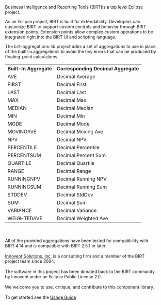 Business Intelligence and Reporting Tools (BIRT)is a top level Eclipse project.

As an Eclipse project, BIRT is built for extendability. Developers can customize BIRT to support custom controls and behavior through BIRT extension points. Extension points allow complex custom operations to be integrated right into the BIRT UI and scripting language.

The birt-aggregations-lib project adds a set of aggregations to use in place of the built-in aggregations to avoid the tiny errors that can be produced by floating-point calculations.
<br/>
<table>
	<tr>
		<th>Built-In Aggregate</th>
		<th>Corresponding Decimal Aggregate</th>
	</tr>
	<tr>
		<td>AVE</td>
		<td>Decimal Average</td>
	</tr>
	<tr>
		<td>FIRST</td>
		<td>Decimal First</td>
	</tr>
	<tr>
		<td>LAST</td>
		<td>Decimal Last</td>
	</tr>
	<tr>
		<td>MAX</td>
		<td>Decimal Max</td>
	</tr>
	<tr>
		<td>MEDIAN</td>
		<td>Decimal Median</td>
	<tr>
		<td>MIN</td>
		<td>Decimal Min</td>
	</tr>
	<tr>
		<td>MODE</td>
		<td>Decimal Mode</td>
	</tr>
	<tr>
		<td>MOVINGAVE</td>
		<td>Decimal Moving Ave</td>
	</tr>
	<tr>
		<td>NPV</td>
		<td>Decimal NPV</td>
	</tr>
	<tr>
		<td>PERCENTILE</td>
		<td>Decimal Percentile</td>
	</tr>
	<tr>
		<td>PERCENTSUM</td>
		<td>Decimal Percent Sum</td>
	</tr>
	<tr>
		<td>QUARTILE</td>
		<td>Decimal Quartile</td>
	</tr>
	<tr>
		<td>RANGE</td>
		<td>Decimal Range</td>
	</tr>
	<tr>
		<td>RUNNINGNPV</td>
		<td>Decimal Running NPV</td>
	</tr>
	<tr>
		<td>RUNNINGSUM</td>
		<td>Decimal Running Sum</td>
	</tr>
	<tr>
		<td>STDDEV</td>
		<td>Decimal StdDev</td>
	</tr>
	<tr>
		<td>SUM</td>
		<td>Decimal Sum</td>
	</tr>
	<tr>
		<td>VARIANCE</td>
		<td>Decimal Variance</td>
	</tr>
	<tr>
		<td>WEIGHTEDAVE</td>
		<td>Decimal Weighted Ave</td>
	</tr>
</table>
<br/><br/>
All of the provided aggregations have been tested for compatibility with BIRT 4.14 and is compatible with BIRT 2.5.1 or later.
<br/><br/>
<a href='http://www.innoventsolutions.com/birt-consulting.html'>Innovent Solutions, Inc.</a> is a consulting firm and a member of the BIRT project team since 2004.
<br>
<br>
The software in this project has been donated back to the BIRT community by Innovent under an Eclipse Public License 2.0.<br>
<br>
We welcome you to use, critique, and contribute to this component library.<br>
<br>
To get started see the <a href='https://github.com/innoventsolutions/birt-functions-lib/wiki/UsageGuide'>Usage Guide</a>

	
